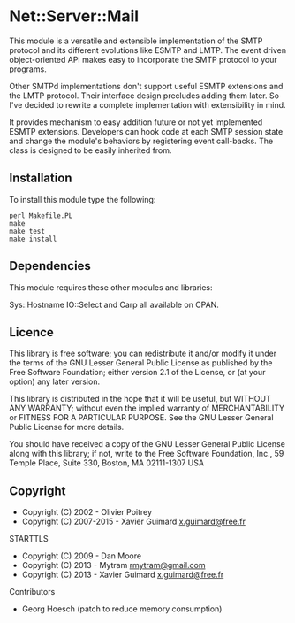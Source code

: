 Net::Server::Mail
=================

This module is a versatile and extensible implementation of the SMTP
protocol and its different evolutions like ESMTP and LMTP. The event
driven object-oriented API makes easy to incorporate the SMTP protocol
to your programs.

Other SMTPd implementations don't support useful ESMTP extensions and
the LMTP protocol. Their interface design precludes adding them
later. So I've decided to rewrite a complete implementation with
extensibility in mind.

It provides mechanism to easy addition future or not yet implemented
ESMTP extensions. Developers can hook code at each SMTP session state
and change the module's behaviors by registering event call-backs. The
class is designed to be easily inherited from.

Installation
------------

To install this module type the following:

    perl Makefile.PL
    make
    make test
    make install

Dependencies
------------

This module requires these other modules and libraries:

Sys::Hostname IO::Select and Carp all available on CPAN.

Licence
-------

This library is  free software; you can redistribute  it and/or modify
it  under  the terms  of  the GNU  Lesser  General  Public License  as
published by the  Free Software Foundation; either version  2.1 of the
License, or (at your option) any later version.

This library  is distributed in the  hope that it will  be useful, but
WITHOUT   ANY  WARRANTY;   without  even   the  implied   warranty  of
MERCHANTABILITY  or FITNESS  FOR A  PARTICULAR PURPOSE.   See  the GNU
Lesser General Public License for more details.

You  should have  received a  copy of  the GNU  Lesser  General Public
License along  with this library; if  not, write to  the Free Software
Foundation, Inc.,  59 Temple Place,  Suite 330, Boston,  MA 02111-1307
USA

Copyright
---------

* Copyright (C) 2002 - Olivier Poitrey
* Copyright (C) 2007-2015 - Xavier Guimard <x.guimard@free.fr>

STARTTLS

* Copyright (C) 2009 - Dan Moore
* Copyright (C) 2013 - Mytram <rmytram@gmail.com>
* Copyright (C) 2013 - Xavier Guimard <x.guimard@free.fr>

Contributors

 * Georg Hoesch (patch to reduce memory consumption)

